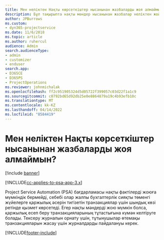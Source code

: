 ```yaml
---
title: Мен неліктен Нақты көрсеткіштер нысанынан жазбаларды жоя алмаймын?
description: Бұл тақырыпта нақты мәндер нысанынан жазбалар неліктен жойылмайтыны туралы ақпарат берілген.
author: JPBurrows
ms.custom:
- dyn365-projectservice
ms.date: 11/6/2018
ms.topic: article
ms.author: ruhercul
audience: Admin
search.audienceType:
- admin
- customizer
- enduser
search.app:
- D365CE
- D365PS
- ProjectOperations
ms.reviewer: johnmichalak
ms.openlocfilehash: ff2c951905324d5d05722f399057c03d22f1a1c9
ms.sourcegitcommit: c0792bd65d92db25e0e8864879a19c4b93efb10c
ms.translationtype: MT
ms.contentlocale: kk-KZ
ms.lasthandoff: 04/14/2022
ms.locfileid: "8584419"
---
```

# <a name="why-cant-i-delete-records-from-the-actuals-entity"></a>Мен неліктен Нақты көрсеткіштер нысанынан жазбаларды жоя алмаймын?

[!include [banner](../includes/psa-now-project-operations.md)]

[!INCLUDE[cc-applies-to-psa-app-3.x](../includes/cc-applies-to-psa-app-3x.md)]

Project Service Automation (PSA) бағдарламасы нақты фактілерді жоюға мүмкіндік бермейді, себебі олар жалпы бухгалтерлік сияқты төменгі жүйелерге қаржылық әсерін тигізетін транзакциялар үшін шындық көзі ретінде қызмет көрсетеді. Егер нақты мәндерді жою мүмкін болса, қаржылық есеп беру транзакцияларының тұтастығына күмән келтіруге болады. Тексеру журналын орнату үшін, тұтынушылар өтемақы транзакцияларын жасау үшін журналдарды пайдалануы керек.



[!INCLUDE[footer-include](../includes/footer-banner.md)]
